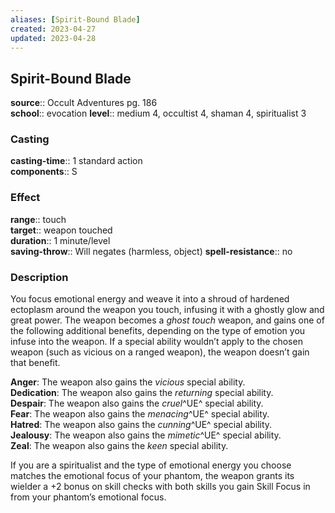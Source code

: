 ```yaml
---
aliases: [Spirit-Bound Blade]
created: 2023-04-27
updated: 2023-04-28
---
```


## Spirit-Bound Blade

**source**:: Occult Adventures pg. 186  
**school**:: evocation
**level**:: medium 4, occultist 4, shaman 4, spiritualist 3

### Casting

**casting-time**:: 1 standard action  
**components**:: S

### Effect

**range**:: touch  
**target**:: weapon touched  
**duration**:: 1 minute/level  
**saving-throw**:: Will negates (harmless, object)
**spell-resistance**:: no

### Description

You focus emotional energy and weave it into a shroud of hardened ectoplasm around the weapon you touch, infusing it with a ghostly glow and great power. The weapon becomes a *ghost touch* weapon, and gains one of the following additional benefits, depending on the type of emotion you infuse into the weapon. If a special ability wouldn’t apply to the chosen weapon (such as vicious on a ranged weapon), the weapon doesn’t gain that benefit.  
  
**Anger**: The weapon also gains the *vicious* special ability.  
**Dedication**: The weapon also gains the *returning* special ability.  
**Despair**: The weapon also gains the *cruel*^UE^ special ability.  
**Fear**: The weapon also gains the *menacing*^UE^ special ability.  
**Hatred**: The weapon also gains the *cunning*^UE^ special ability.  
**Jealousy**: The weapon also gains the *mimetic*^UE^ special ability.  
**Zeal**: The weapon also gains the *keen* special ability.  
  
If you are a spiritualist and the type of emotional energy you choose matches the emotional focus of your phantom, the weapon grants its wielder a +2 bonus on skill checks with both skills you gain Skill Focus in from your phantom’s emotional focus.

